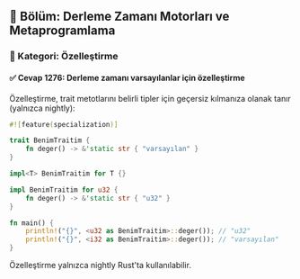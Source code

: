 ## 📘 Bölüm: Derleme Zamanı Motorları ve Metaprogramlama
### 🔹 Kategori: Özelleştirme
#### ✅ Cevap 1276: Derleme zamanı varsayılanlar için özelleştirme

Özelleştirme, trait metotlarını belirli tipler için geçersiz kılmanıza olanak tanır (yalnızca nightly):

```rust
#![feature(specialization)]

trait BenimTraitim {
    fn deger() -> &'static str { "varsayılan" }
}

impl<T> BenimTraitim for T {}

impl BenimTraitim for u32 {
    fn deger() -> &'static str { "u32" }
}

fn main() {
    println!("{}", <u32 as BenimTraitim>::deger()); // "u32"
    println!("{}", <i32 as BenimTraitim>::deger()); // "varsayılan"
}
```

Özelleştirme yalnızca nightly Rust'ta kullanılabilir.
